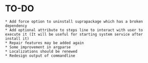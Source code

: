 TO-DO
=========

    * Add force option to uninstall suprapackage which has a broken dependency
    * Add optional attribute to steps line to interact with user to execute it (It will be useful for starting system service after install it)
    * Repair features may be added again
    * Some improvement in argparse
    * Localizations should be renewed
    * Redesign output of commandline
